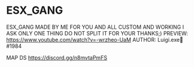 # ESX_GANG
ESX_GANG MADE BY ME FOR YOU AND ALL CUSTOM AND WORKING I ASK ONLY ONE THING DO NOT SPLIT IT FOR YOUR THANKS;)  PREVIEW: https://www.youtube.com/watch?v=-wrzheo-UaM  AUTHOR: Luigi.exe🐧#1984


MAP DS https://discord.gg/n8mvtaPmFS 
